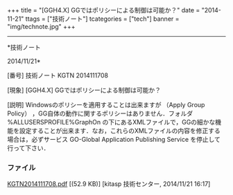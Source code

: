 ﻿+++
title = "[GGH4.X] GGではポリシーによる制御は可能か？"
date = "2014-11-21"
ttags = ["技術ノート"]
tcategories = ["tech"]
banner = "img/technote.jpg"
+++

-----------------------------------------------------------------------------------------------------------------------------

*技術ノート

2014/11/21*


[番号]
技術ノート KGTN 2014111708

[現象]
[GGH4.X] GGではポリシーによる制御は可能か？

[説明]
Windowsのポリシーを適用することは出来ますが （Apply Group Policy）
，GG自体の動作に関するポリシーはありません．フォルダ
%ALLUSERSPROFILE%GraphOn
の下にあるXMLファイルで，GGの細かな機能を設定することが出来ます．なお，これらのXMLファイルの内容を修正する場合は，必ずサービス
GO-Global Application Publishing Service を停止して行って下さい．


### ファイル

 
 


[KGTN2014111708.pdf](http://techreport.kitasp.net/attachments/download/1781/KGTN2014111708.pdf)
 [(52.9 KB)] [kitasp 技術センター, 2014/11/21
16:17]


 


 

